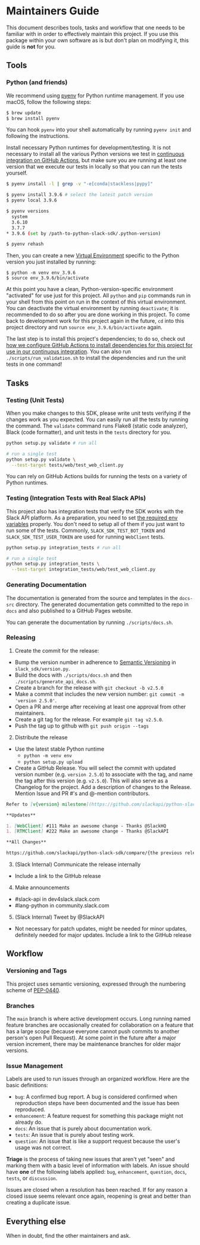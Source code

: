# Maintainers Guide

This document describes tools, tasks and workflow that one needs to be familiar with in order to effectively maintain
this project. If you use this package within your own software as is but don't plan on modifying it, this guide is
**not** for you.

## Tools

### Python (and friends)

We recommend using [pyenv](https://github.com/pyenv/pyenv) for Python runtime management. If you use macOS, follow the following steps:

```bash
$ brew update
$ brew install pyenv
```

You can hook `pyenv` into your shell automatically by running `pyenv init` and following the instructions.

Install necessary Python runtimes for development/testing. It is not necessary
to install all the various Python versions we test in [continuous integration on
GitHub Actions](https://github.com/slackapi/python-slack-sdk/blob/main/.github/workflows/ci-build.yml),
but make sure you are running at least one version that we execute our tests in
locally so that you can run the tests yourself.

```bash
$ pyenv install -l | grep -v "-e[conda|stackless|pypy]"

$ pyenv install 3.9.6 # select the latest patch version
$ pyenv local 3.9.6

$ pyenv versions
  system
  3.6.10
  3.7.7
* 3.9.6 (set by /path-to-python-slack-sdk/.python-version)

$ pyenv rehash
```

Then, you can create a new [Virtual Environment](https://docs.python.org/3/tutorial/venv.html) specific to the Python version you just installed by running:

```
$ python -m venv env_3.9.6
$ source env_3.9.6/bin/activate
```

At this point you have a clean, Python-version-specific environment "activated" for
use just for this project. All `python` and `pip` commands run in your shell
from this point on run in the context of this virtual environment. You can
deactivate the virtual environment by running `deactivate`; it is recommended to
do so after you are done working in this project. To come back to development
work for this project again in the future, `cd` into this project directory and
run `source env_3.9.6/bin/activate` again.

The last step is to install this project's dependencies; to do so, check out [how
we configure GitHub Actions to install dependencies for this project for use in
our continuous integration](https://github.com/slackapi/python-slack-sdk/blob/main/.github/workflows/ci-build.yml#L26-L30). You can also run `./scripts/run_validation.sh` to install the dependencies and run the unit tests in one command!

## Tasks

### Testing (Unit Tests)

When you make changes to this SDK, please write unit tests verifying if the changes work as you expected. You can easily run all the tests by running the command. The `validate` command runs Flake8 (static code analyzer), Black (code formatter), and unit tests in the `tests` directory for you.

```bash
python setup.py validate # run all

# run a single test
python setup.py validate \
  --test-target tests/web/test_web_client.py
```

You can rely on GitHub Actions builds for running the tests on a variety of Python runtimes.

### Testing (Integration Tests with Real Slack APIs)

This project also has integration tests that verify the SDK works with the Slack API platform. As a preparation, you need to set [the required env variables](https://github.com/slackapi/python-slack-sdk/blob/main/integration_tests/env_variable_names.py) properly. You don't need to setup all of them if you just want to run some of the tests. Commonly, `SLACK_SDK_TEST_BOT_TOKEN` and `SLACK_SDK_TEST_USER_TOKEN` are used for running `WebClient` tests.

```bash
python setup.py integration_tests # run all

# run a single test
python setup.py integration_tests \
  --test-target integration_tests/web/test_web_client.py
```

### Generating Documentation

The documentation is generated from the source and templates in the `docs-src` directory. The generated documentation
gets committed to the repo in `docs` and also published to a GitHub Pages website.

You can generate the documentation by running `./scripts/docs.sh`.

### Releasing

1. Create the commit for the release:

- Bump the version number in adherence to [Semantic Versioning](http://semver.org/) in `slack_sdk/version.py`.
- Build the docs with `./scripts/docs.sh` and then `./scripts/generate_api_docs.sh`.
- Create a branch for the release with `git checkout -b v2.5.0`
- Make a commit that includes the new version number: `git commit -m 'version 2.5.0'`.
- Open a PR and merge after receiving at least one approval from other maintainers.
- Create a git tag for the release. For example `git tag v2.5.0`.
- Push the tag up to github with `git push origin --tags`

2. Distribute the release

- Use the latest stable Python runtime
  - `python -m venv env`
  - `python setup.py upload`
- Create a GitHub Release. You will select the commit with updated version number (e.g. `version 2.5.0`) to associate with the tag, and name the tag after this version (e.g. `v2.5.0`). This will also serve as a Changelog for the project. Add a description of changes to the Release. Mention Issue and PR #'s and @-mention contributors.

```markdown
Refer to [v{version} milestone](https://github.com/slackapi/python-slack-sdk/milestone/{TODO}?closed=1) to know the complete list of the issues resolved by this release.

**Updates**

1. [WebClient] #111 Make an awesome change - Thanks @SlackHQ
1. [RTMClient] #222 Make an awesome change - Thanks @SlackAPI

**All Changes**

https://github.com/slackapi/python-slack-sdk/compare/{the previous release version tag}...{the release version tag}
```

3. (Slack Internal) Communicate the release internally

- Include a link to the GitHub release

4. Make announcements

- #slack-api in dev4slack.slack.com
- #lang-python in community.slack.com

5. (Slack Internal) Tweet by @SlackAPI

- Not necessary for patch updates, might be needed for minor updates, definitely needed for major updates. Include a link to the GitHub release

## Workflow

### Versioning and Tags

This project uses semantic versioning, expressed through the numbering scheme of
[PEP-0440](https://www.python.org/dev/peps/pep-0440/).

### Branches

The `main` branch is where active development occurs. Long running named feature branches are occasionally created for
collaboration on a feature that has a large scope (because everyone cannot push commits to another person's open Pull
Request). At some point in the future after a major version increment, there may be maintenance branches for older major
versions.

### Issue Management

Labels are used to run issues through an organized workflow. Here are the basic definitions:

- `bug`: A confirmed bug report. A bug is considered confirmed when reproduction steps have been
  documented and the issue has been reproduced.
- `enhancement`: A feature request for something this package might not already do.
- `docs`: An issue that is purely about documentation work.
- `tests`: An issue that is purely about testing work.
- `question`: An issue that is like a support request because the user's usage was not correct.

**Triage** is the process of taking new issues that aren't yet "seen" and marking them with a basic level of information
with labels. An issue should have **one** of the following labels applied: `bug`, `enhancement`, `question`, `docs`, `tests`, or `discussion`.

Issues are closed when a resolution has been reached. If for any reason a closed issue seems relevant once again,
reopening is great and better than creating a duplicate issue.

## Everything else

When in doubt, find the other maintainers and ask.
